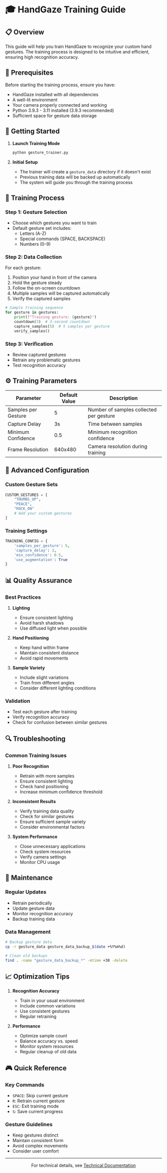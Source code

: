 # 🎓 HandGaze Training Guide

## 📋 Overview

This guide will help you train HandGaze to recognize your custom hand gestures. The training process is designed to be intuitive and efficient, ensuring high recognition accuracy.

## 🎯 Prerequisites

Before starting the training process, ensure you have:

- HandGaze installed with all dependencies
- A well-lit environment
- Your camera properly connected and working
- Python 3.9.3 - 3.11 installed (3.9.3 recommended)
- Sufficient space for gesture data storage

## 🚀 Getting Started

1. **Launch Training Mode**
   ```bash
   python gesture_trainer.py
   ```

2. **Initial Setup**
   - The trainer will create a `gesture_data` directory if it doesn't exist
   - Previous training data will be backed up automatically
   - The system will guide you through the training process

## 📝 Training Process

### Step 1: Gesture Selection
- Choose which gestures you want to train
- Default gesture set includes:
  - Letters (A-Z)
  - Special commands (SPACE, BACKSPACE)
  - Numbers (0-9)

### Step 2: Data Collection
For each gesture:
1. Position your hand in front of the camera
2. Hold the gesture steady
3. Follow the on-screen countdown
4. Multiple samples will be captured automatically
5. Verify the captured samples

```python
# Sample training sequence
for gesture in gestures:
    print(f"Training gesture: {gesture}")
    countdown(3)  # 3-second countdown
    capture_samples(5)  # 5 samples per gesture
    verify_samples()
```

### Step 3: Verification
- Review captured gestures
- Retrain any problematic gestures
- Test recognition accuracy

## ⚙️ Training Parameters

| Parameter | Default Value | Description |
|-----------|---------------|-------------|
| Samples per Gesture | 5 | Number of samples collected per gesture |
| Capture Delay | 3s | Time between samples |
| Minimum Confidence | 0.5 | Minimum recognition confidence |
| Frame Resolution | 640x480 | Camera resolution during training |

## 🔧 Advanced Configuration

### Custom Gesture Sets
```python
CUSTOM_GESTURES = [
    "THUMBS_UP",
    "PEACE",
    "ROCK_ON"
    # Add your custom gestures
]
```

### Training Settings
```python
TRAINING_CONFIG = {
    'samples_per_gesture': 5,
    'capture_delay': 3,
    'min_confidence': 0.5,
    'use_augmentation': True
}
```

## 📊 Quality Assurance

### Best Practices
1. **Lighting**
   - Ensure consistent lighting
   - Avoid harsh shadows
   - Use diffused light when possible

2. **Hand Positioning**
   - Keep hand within frame
   - Maintain consistent distance
   - Avoid rapid movements

3. **Sample Variety**
   - Include slight variations
   - Train from different angles
   - Consider different lighting conditions

### Validation
- Test each gesture after training
- Verify recognition accuracy
- Check for confusion between similar gestures

## 🔍 Troubleshooting

### Common Training Issues

1. **Poor Recognition**
   - Retrain with more samples
   - Ensure consistent lighting
   - Check hand positioning
   - Increase minimum confidence threshold

2. **Inconsistent Results**
   - Verify training data quality
   - Check for similar gestures
   - Ensure sufficient sample variety
   - Consider environmental factors

3. **System Performance**
   - Close unnecessary applications
   - Check system resources
   - Verify camera settings
   - Monitor CPU usage

## 🔄 Maintenance

### Regular Updates
- Retrain periodically
- Update gesture data
- Monitor recognition accuracy
- Backup training data

### Data Management
```bash
# Backup gesture data
cp -r gesture_data gesture_data_backup_$(date +%Y%m%d)

# Clean old backups
find . -name "gesture_data_backup_*" -mtime +30 -delete
```

## 📈 Optimization Tips

1. **Recognition Accuracy**
   - Train in your usual environment
   - Include common variations
   - Use consistent gestures
   - Regular retraining

2. **Performance**
   - Optimize sample count
   - Balance accuracy vs. speed
   - Monitor system resources
   - Regular cleanup of old data

## 🎮 Quick Reference

### Key Commands
- `SPACE`: Skip current gesture
- `R`: Retrain current gesture
- `ESC`: Exit training mode
- `S`: Save current progress

### Gesture Guidelines
- Keep gestures distinct
- Maintain consistent form
- Avoid complex movements
- Consider user comfort

---
<div align="center">
For technical details, see <a href="README.md">Technical Documentation</a>
</div> 
